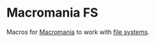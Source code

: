 # Macromania FS

Macros for [Macromania](https://github.com/worm-blossom/macromania) to work with [file systems](https://github.com/AljoschaMeyer/simple_fs_abstraction).
